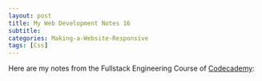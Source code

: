 ```yaml
---
layout: post
title: My Web Development Notes 16
subtitle: 
categories: Making-a-Website-Responsive
tags: [Css]
---
```


Here are my notes from the Fullstack Engineering Course of [Codecademy](https://www.codecademy.com/):



